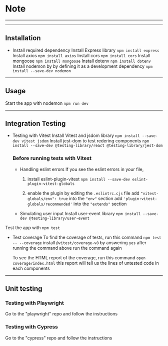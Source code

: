
# Note

---


---

## Installation

- Install required dependency
   Install Express library `npm install express`
   Install axios `npm install axios`
   Install cors `npm install cors`
   Install mongoose `npm install mongoose`
   Install dotenv `npm install dotenv`
   Install nodemon by by defining it as a development dependency `npm install --save-dev nodemon`

---

## Usage

Start the app with nodemon `npm run dev`

---

## Integration Testing

- Testing with Vitest
Install Vitest and jsdom library `npm install --save-dev vitest jsdom`
Install jest-dom to test redering components `npm install --save-dev @testing-library/react @testing-library/jest-dom`

   ### Before running tests with Vitest
   - Handling eslint errors
      If you see the eslint errors in your file,
      1. install eslint-plugin-vitest
            `npm install --save-dev eslint-plugin-vitest-globals`

      2. enable the plugin by editing the `.eslintrc.cjs` file
            add `"vitest-globals/env": true` into the `"env"` section
            add `'plugin:vitest-globals/recommended'` into the `"extends"` section

   - Simulating user input
      Install user-event library
      `npm install --save-dev @testing-library/user-event`

Test the app with `npm test`

- Test coverage
   To find the coverage of tests, run this command
      `npm test -- --coverage`
      install `@vitest/coverage-v8` by answering `yes` after running the command above
      run the command again

   To see the HTML report of the coverage, run this command `open coverage/index.html`
   this report will tell us the lines of untested code in each components

---
## Unit testing

### Testing with Playwright
Go to the "playwright" repo and follow the instructions

### Testing with Cypress
Go to the "cypress" repo and follow the instructions
